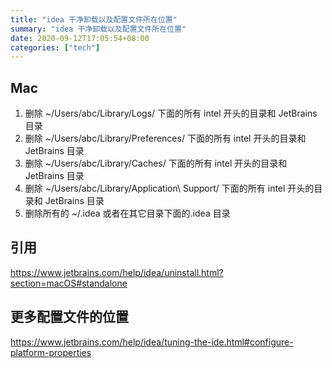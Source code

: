 ```yaml
---
title: "idea 干净卸载以及配置文件所在位置"
summary: "idea 干净卸载以及配置文件所在位置"
date: 2020-09-12T17:05:54+08:00
categories: ["tech"]
---
```




## Mac

1. 删除 ~/Users/abc/Library/Logs/ 下面的所有 intel 开头的目录和 JetBrains 目录
2. 删除 ~/Users/abc/Library/Preferences/ 下面的所有 intel 开头的目录和 JetBrains 目录
3. 删除 ~/Users/abc/Library/Caches/ 下面的所有 intel 开头的目录和 JetBrains 目录
4. 删除 ~/Users/abc/Library/Application\ Support/ 下面的所有 intel 开头的目录和 JetBrains 目录
5. 删除所有的 ~/.idea 或者在其它目录下面的.idea 目录



## 引用

https://www.jetbrains.com/help/idea/uninstall.html?section=macOS#standalone

## 更多配置文件的位置

https://www.jetbrains.com/help/idea/tuning-the-ide.html#configure-platform-properties


